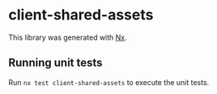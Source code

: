 # client-shared-assets

This library was generated with [Nx](https://nx.dev).

## Running unit tests

Run `nx test client-shared-assets` to execute the unit tests.
